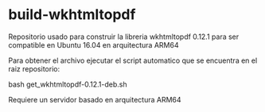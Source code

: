 # build-wkhtmltopdf
Repositorio usado para construir la libreria wkhtmltopdf 0.12.1 para ser compatible en Ubuntu 16.04 en arquitectura ARM64

Para obtener el archivo ejecutar el script automatico que se encuentra en el raiz repositorio:

bash get_wkhtmltopdf-0.12.1-deb.sh

Requiere un servidor basado en arquitectura ARM64
